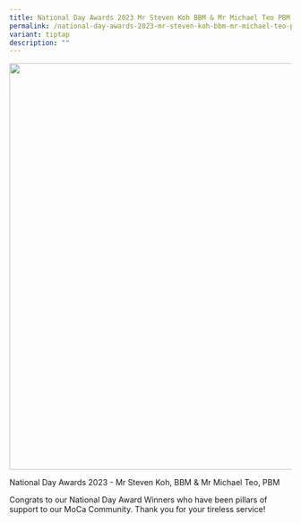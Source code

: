 ```yaml
---
title: National Day Awards 2023 Mr Steven Koh BBM & Mr Michael Teo PBM
permalink: /national-day-awards-2023-mr-steven-koh-bbm-mr-michael-teo-pbm/
variant: tiptap
description: ""
---
```

<div class="isomer-image-wrapper">
<img style="width: 725px; color: rgb(0, 0, 0); font-family: system-ui, -apple-system, &quot;system-ui&quot;, &quot;Segoe UI&quot;, Roboto, Oxygen, Ubuntu, Cantarell, &quot;Open Sans&quot;, &quot;Helvetica Neue&quot;, sans-serif; font-size: medium; font-style: normal; font-variant-ligatures: normal; font-variant-caps: normal; font-weight: 400; letter-spacing: normal; orphans: 2; text-align: start; text-indent: 0px; text-transform: none; widows: 2; word-spacing: 0px; -webkit-text-stroke-width: 0px; white-space: normal; text-decoration-thickness: initial; text-decoration-style: initial; text-decoration-color: initial;" height="auto" width="100%" src="https://moca.sgp1.cdn.digitaloceanspaces.com/Our%20People/651d6234e6d293809abcb0fd_Steven%2520Koh%252C%2520BBM.webp">
</div>
<p></p>
<p>National Day Awards 2023 - Mr Steven Koh, BBM &amp; Mr Michael Teo, PBM</p>
<p>Congrats to our National Day Award Winners who have been pillars of support
to our MoCa Community. Thank you for your tireless service!</p>